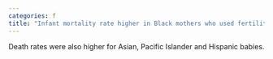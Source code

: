 ```yaml
---
categories: f
title: "Infant mortality rate higher in Black mothers who used fertility treatment study finds"
---
```

Death rates were also higher for Asian, Pacific Islander and Hispanic babies.